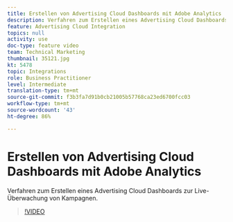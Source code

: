 ```yaml
---
title: Erstellen von Advertising Cloud Dashboards mit Adobe Analytics
description: Verfahren zum Erstellen eines Advertising Cloud Dashboards zur Live-Überwachung von Kampagnen.
feature: Advertising Cloud Integration
topics: null
activity: use
doc-type: feature video
team: Technical Marketing
thumbnail: 35121.jpg
kt: 5478
topic: Integrations
role: Business Practitioner
level: Intermediate
translation-type: tm+mt
source-git-commit: f3b3fa7d91b0cb21005b57768ca23ed6700fcc03
workflow-type: tm+mt
source-wordcount: '43'
ht-degree: 86%

---
```



# Erstellen von Advertising Cloud Dashboards mit Adobe Analytics

Verfahren zum Erstellen eines Advertising Cloud Dashboards zur Live-Überwachung von Kampagnen.

>[!VIDEO](https://video.tv.adobe.com/v/35121/?quality=12&learn=on)
